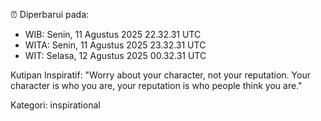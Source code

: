 ⏰ Diperbarui pada:
- WIB: Senin, 11 Agustus 2025 22.32.31 UTC
- WITA: Senin, 11 Agustus 2025 23.32.31 UTC
- WIT: Selasa, 12 Agustus 2025 00.32.31 UTC

Kutipan Inspiratif:
"Worry about your character, not your reputation. Your character is who you are, your reputation is who people think you are."


Kategori: inspirational

